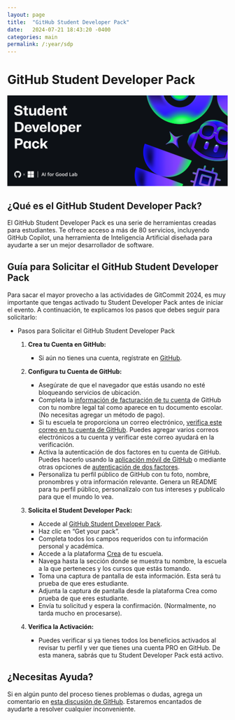 ```yaml
---
layout: page
title:  "GitHub Student Developer Pack"
date:   2024-07-21 18:43:20 -0400
categories: main
permalink: /:year/sdp
---
```


# GitHub Student Developer Pack

![Student Developer Pack](/assets/images/main/banner_sdp.png)

## ¿Qué es el GitHub Student Developer Pack?

El GitHub Student Developer Pack es una serie de herramientas creadas para estudiantes. Te ofrece acceso a más de 80 servicios, incluyendo GitHub Copilot, una herramienta de Inteligencia Artificial diseñada para ayudarte a ser un mejor desarrollador de software.

## Guía para Solicitar el GitHub Student Developer Pack

Para sacar el mayor provecho a las actividades de GitCommit 2024, es muy importante que tengas activado tu Student Developer Pack antes de iniciar el evento. A continuación, te explicamos los pasos que debes seguir para solicitarlo:

+ Pasos para Solicitar el GitHub Student Developer Pack

   1. **Crea tu Cuenta en GitHub:**  
      * Si aún no tienes una cuenta, regístrate en [GitHub](https://github.com).

   2. **Configura tu Cuenta de GitHub:**  
      * Asegúrate de que el navegador que estás usando no esté bloqueando servicios de ubicación.  
      * Completa la [información de facturación de tu cuenta](https://github.com/settings/billing/payment_information) de GitHub con tu nombre legal tal como aparece en tu documento escolar. (No necesitas agregar un método de pago).  
      * Si tu escuela te proporciona un correo electrónico, [verifica este correo en tu cuenta de GitHub](https://github.com/settings/emails). Puedes agregar varios correos electrónicos a tu cuenta y verificar este correo ayudará en la verificación.  
      * Activa la autenticación de dos factores en tu cuenta de GitHub. Puedes hacerlo usando la [aplicación móvil de GitHub](https://github.com/mobile) o mediante otras opciones de [autenticación de dos factores](https://github.com/settings/security).  
      * Personaliza tu perfil público de GitHub con tu foto, nombre, pronombres y otra información relevante. Genera un README para tu perfil público, personalízalo con tus intereses y publícalo para que el mundo lo vea.  
         
   3. **Solicita el Student Developer Pack:**  
      * Accede al [GitHub Student Developer Pack](https://gh.io/gitcommit24).  
      * Haz clic en “Get your pack”.  
      * Completa todos los campos requeridos con tu información personal y académica.
      * Accede a la plataforma [Crea](https://crea.com.uy) de tu escuela.  
      * Navega hasta la sección donde se muestra tu nombre, la escuela a la que perteneces y los cursos que estás tomando.  
      * Toma una captura de pantalla de esta información. Esta será tu prueba de que eres estudiante.  
      * Adjunta la captura de pantalla desde la plataforma Crea como prueba de que eres estudiante.  
      * Envía tu solicitud y espera la confirmación. (Normalmente, no tarda mucho en procesarse).

   4. **Verifica la Activación:**

      * Puedes verificar si ya tienes todos los beneficios activados al revisar tu perfil y ver que tienes una cuenta PRO en GitHub. De esta manera, sabrás que tu Student Developer Pack está activo.

## ¿Necesitas Ayuda?
Si en algún punto del proceso tienes problemas o dudas, agrega un comentario en [esta discusión de GitHub](https://github.com/gitcommituyu/gitcommituyu.github.io/discussions/3). Estaremos encantados de ayudarte a resolver cualquier inconveniente.

